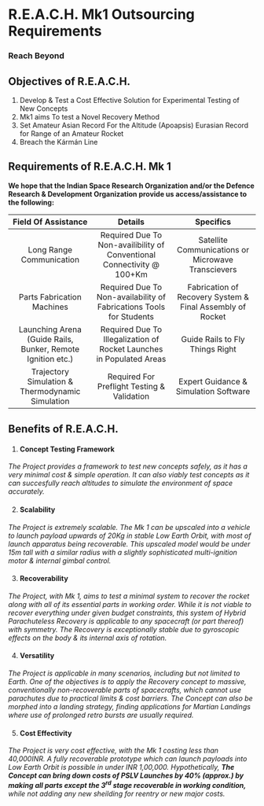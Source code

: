 <!-- Uses GitHub Flavoured Markdown-->

# R.E.A.C.H. Mk1 Outsourcing Requirements

### Reach Beyond

## Objectives of R.E.A.C.H.

1. Develop & Test a Cost Effective Solution for Experimental Testing of New Concepts
2. Mk1 aims To test a Novel Recovery Method
3. Set Amateur Asian Record For the Altitude (Apoapsis) Eurasian Record for Range of an Amateur Rocket
4. Breach the Kármán Line

## Requirements of R.E.A.C.H. Mk 1

__We hope that the Indian Space Research Organization and/or the Defence Research & Development Organization provide us access/assistance to the following:__

|Field Of Assistance                                        |Details                                                               |Specifics|
|:---------------------------------------------------------:|:--------------------------------------------------------------------:|:-------:|
|Long Range Communication                                   |Required Due To Non-availibility of Conventional Connectivity @ 100+Km|Satellite Communications or Microwave Transcievers|
|Parts Fabrication Machines                                 |Required Due To Non-availability of Fabrications Tools for Students   |Fabrication of Recovery System & Final Assembly of Rocket|
|Launching Arena (Guide Rails, Bunker, Remote Ignition etc.)|Required Due To Illegalization of Rocket Launches in Populated Areas  |Guide Rails to Fly Things Right|
|Trajectory Simulation & Thermodynamic Simulation           |Required For Preflight Testing & Validation                           |Expert Guidance & Simulation Software|

## Benefits of R.E.A.C.H.

1. #### Concept Testing Framework

_The Project provides a framework to test new concepts safely, as it has a very minimal cost & simple operation. It can also viably test concepts as it can succesfully reach altitudes to simulate the environment of space accurately._

2. #### Scalability

_The Project is extremely scalable. The Mk 1 can be upscaled into a vehicle to launch payload upwards of 20Kg in stable Low Earth Orbit, with most of launch apparatus being recoverable. This upscaled model would be under 15m tall with a similar radius with a slightly sophisticated multi-ignition motor & internal gimbal control._

3. #### Recoverability

_The Project, with Mk 1, aims to test a minimal system to recover the rocket along with all of its essential parts in working order. While it is not viable to recover everything under given budget constraints, this system of Hybrid Parachuteless Recovery is applicable to any spacecraft (or part thereof) with symmetry. The Recovery is exceptionally stable due to gyroscopic effects on the body & its internal axis of rotation._

4. #### Versatility

_The Project is applicable in many scenarios, including but not limited to Earth. One of the objectives is to apply the Recovery concept to massive, conventionally non-recoverable parts of spacecrafts, which cannot use parachutes due to practical limits & cost barriers. The Concept can also be morphed into a landing strategy, finding applications for Martian Landings where use of prolonged retro bursts are usually required._

5. #### Cost Effectivity

_The Project is very cost effective, with the Mk 1 costing less than 40,000INR. A fully recoverable prototype which can launch payloads into Low Earth Orbit is possible in under INR 1,00,000. Hypothetically, **The Concept can bring down costs of PSLV Launches by 40% (approx.) by making all parts except the 3<sup>rd</sup> stage recoverable in working condition,** while not adding any new sheilding for reentry or new major costs._

##
